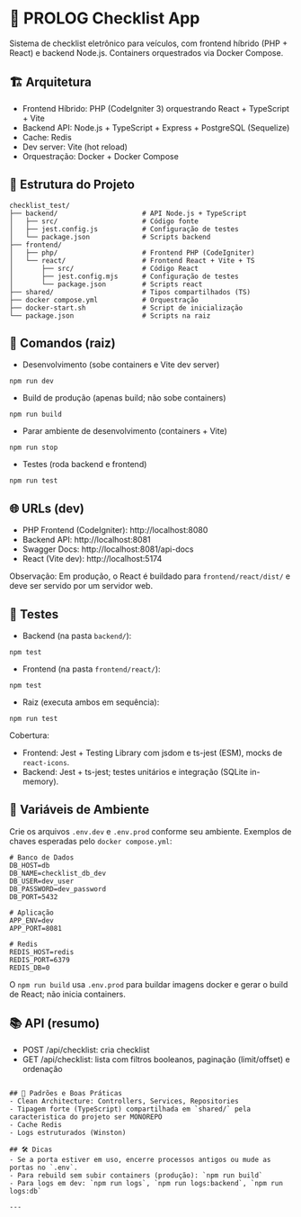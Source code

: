 # 🚗 PROLOG Checklist App

Sistema de checklist eletrônico para veículos, com frontend híbrido (PHP + React) e backend Node.js. Containers orquestrados via Docker Compose.

## 🏗️ Arquitetura
- Frontend Híbrido: PHP (CodeIgniter 3) orquestrando React + TypeScript + Vite
- Backend API: Node.js + TypeScript + Express + PostgreSQL (Sequelize)
- Cache: Redis
- Dev server: Vite (hot reload)
- Orquestração: Docker + Docker Compose

## 📁 Estrutura do Projeto
```
checklist_test/
├── backend/                     # API Node.js + TypeScript
│   ├── src/                     # Código fonte
│   ├── jest.config.js           # Configuração de testes
│   └── package.json             # Scripts backend
├── frontend/
│   ├── php/                     # Frontend PHP (CodeIgniter)
│   └── react/                   # Frontend React + Vite + TS
│       ├── src/                 # Código React
│       ├── jest.config.mjs      # Configuração de testes
│       └── package.json         # Scripts react
├── shared/                      # Tipos compartilhados (TS)
├── docker compose.yml           # Orquestração
├── docker-start.sh              # Script de inicialização
└── package.json                 # Scripts na raiz
```

## 🚀 Comandos (raiz)

- Desenvolvimento (sobe containers e Vite dev server)
```
npm run dev
```

- Build de produção (apenas build; não sobe containers)
```
npm run build
```

- Parar ambiente de desenvolvimento (containers + Vite)
```
npm run stop
```

- Testes (roda backend e frontend)
```
npm run test
```

## 🌐 URLs (dev)
- PHP Frontend (CodeIgniter): http://localhost:8080
- Backend API: http://localhost:8081
- Swagger Docs: http://localhost:8081/api-docs
- React (Vite dev): http://localhost:5174

Observação: Em produção, o React é buildado para `frontend/react/dist/` e deve ser servido por um servidor web.

## 🧪 Testes

- Backend (na pasta `backend/`):
```
npm test
```
- Frontend (na pasta `frontend/react/`):
```
npm test
```
- Raiz (executa ambos em sequência):
```
npm run test
```

Cobertura:
- Frontend: Jest + Testing Library com jsdom e ts-jest (ESM), mocks de `react-icons`.
- Backend: Jest + ts-jest; testes unitários e integração (SQLite in-memory).

## 🔧 Variáveis de Ambiente

Crie os arquivos `.env.dev` e `.env.prod` conforme seu ambiente. Exemplos de chaves esperadas pelo `docker compose.yml`:
```
# Banco de Dados
DB_HOST=db
DB_NAME=checklist_db_dev
DB_USER=dev_user
DB_PASSWORD=dev_password
DB_PORT=5432

# Aplicação
APP_ENV=dev
APP_PORT=8081

# Redis
REDIS_HOST=redis
REDIS_PORT=6379
REDIS_DB=0
```

O `npm run build` usa `.env.prod` para buildar imagens docker e gerar o build de React; não inicia containers.

## 📚 API (resumo)
- POST /api/checklist: cria checklist
- GET /api/checklist: lista com filtros booleanos, paginação (limit/offset) e ordenação
```

## 🧱 Padrões e Boas Práticas
- Clean Architecture: Controllers, Services, Repositories
- Tipagem forte (TypeScript) compartilhada em `shared/` pela caracteristica do projeto ser MONOREPO
- Cache Redis
- Logs estruturados (Winston)

## 🛠️ Dicas
- Se a porta estiver em uso, encerre processos antigos ou mude as portas no `.env`.
- Para rebuild sem subir containers (produção): `npm run build`
- Para logs em dev: `npm run logs`, `npm run logs:backend`, `npm run logs:db`

---